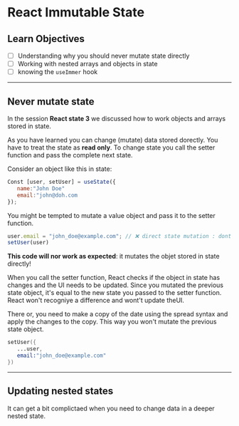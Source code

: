 # React Immutable State

## Learn Objectives

 - [ ] Understanding why you should never mutate state directly
 - [ ] Working with nested arrays and objects in state
 - [ ] knowing the `useImmer` hook

---

## Never mutate state

 In the session **React state 3** we discussed how to work objects and arrays stored in state.

 As you have learned you can change (mutate) data stored dorectly. You have to treat the state as **read only**. To change state you call the setter function and pass the complete next state.

 Consider an object like this in state:

 ```js
 Const [user, setUser] = useState({
    name:"John Doe"
    email:"john@doh.com
 });
 ```

 You might be tempted to mutate a value object and pass it to the setter function.

 ```js
 user.email = "john_doe@example.com"; // ❌ direct state mutation : dont't try this at home!!!
 setUser(user)
 ```

 **This code will nor work as expected**: it mutates the objet stored in state directly!

 When you call the setter function, React checks if the object in state has changes and the UI needs to be updated. Since you mutated the previous state object, it's  equal to the new state you passed to the setter function. React won't recogniye a difference and wont't update theUI.

 There or, you  need to make a copy of the date using the spread syntax and apply the changes to the copy. This way you won't mutate the previous state object.

 ```s
 setUser({
    ...user,
    email:"john_doe@example.com"
 })
 ```

 ---

 ## Updating nested states

 It can get a bit complictaed when you need to change data in a deeper nested state.

 